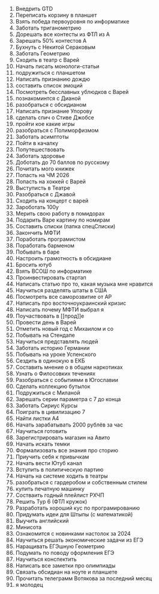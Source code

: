 1. Внедрить GTD
2. Переписать корзину в планшет
3. Взять победа первоуровня по информатике
4. Заботать триганометрию
5. Дорешать все контесты из ФТЛ из А
6. Зарешать 50% контестов А
7. Бухнуть с Некитой Сераковым
8. Заботать Геометрию
9. Сходить в театр с Варей
10. Начать писать монологи-статьи
11. подружиться с планшетом
12. Написать признанию дождю
13. составить список эмоций
14. Посмотреть бесславных ублюдков с Варей
15. познакоминтся с Дианой
16. разобраться с обсидианом
17. Написать признание Упорову
18. сделать спич о Стиве Джобсе
19. пройти кое какие игры
20. разобраться с Полиморфизмом
21. Заботать асимптоты
22. Пойти в качалку
23. Попутешествовать
24. Заботать здоровье
25. Доботать до 70 баллов по русскому
26. Почитать мого книжек
27. Попасть на ЧМ 2026
28. Попасть на хоккей с Варей
29. Выступисть в Театре
30. Разобраться с Джавой
31. Сходить на концерт с варей
32. Зароботать 100у
33. Мерить свою работу в помидорах
34. Подарить Варе картину по номирам
35. Составить списки (папка спецСписки)
36. Закончить МФТИ
37. Поработать програмистом
38. Поработать барменом
39. Побывать в баре
40. Настроить грамотность в обсидиане
41. Бросить ютуб
42. Взять ВСОШ по информатике
43. Проинвестировать стартап
44. Написать статью про то, какая музыка мне нравится
45. Научиться разделять штаты в США
46. Посмотреть все саморозвитие от АР
47. Написать про восточноукраинский кризис
48. Написать почему МФТИ выбрал я
49. Поучаствовать в [[прод]]е
50. Провести день в Варей
51. Отметить новый год с Михаилом и со
52. Побывать на Стендапе
53. Научиться представлять людей
54. Заботать историю Германии
55. Побывать на уроке Успенского
56. Сездить в одинокую в ЕКБ
57. Составить мнение о в общем наркотиках
58. Узнать о Филосовких течениях
59. Разобраться с событиями в Югославии
60. Сделать коллекцию бутылок
61. Подружиться с Миланой
62. Зарешать серии параметра с 7 до конца
63. Заботать Сириус Курсы
64. Поиграть в цивилизацию 7
65. Найти листки А4
66. Начать зарабатывать 2000 рублёв за час
67. Научиться готовить
68. Зарегистрировать магазин на Авито
69. Начать искать темки
70. Формализовать все знания про сторию
71. Приучить себя к привычкам
72. Начать вести Ютуб канал
73. Вступить в политическую партию
74. Начать на системе ходить в театры
75. разобраться с гардеробом и собственным стилем
76. купить печатную машинку
77. Состваить годный плейлист РХЧП
78. Решить Тур 6 (ФТЛ кружок)
79. Разработать хороший кус по програмированию
80. Придумать идеи для Штыпы (с математикой)
81. Выучить английский
82. Минисота
83. Ознакомится с новинками настолок за 2024
84. Научиться решать экономические задачи из ЕГЭ
85. Наращивать ЕГЭшную Геометрию
86. Подумать по поводу оформления ЕГЭ
87. Научиться конспектить
88. Написать все заметки про олимпиады
89. Связать обсидиан на ноуте и планшете
90. Прочитать телеграмм Вотякова за последний месяц
91. я молодец


